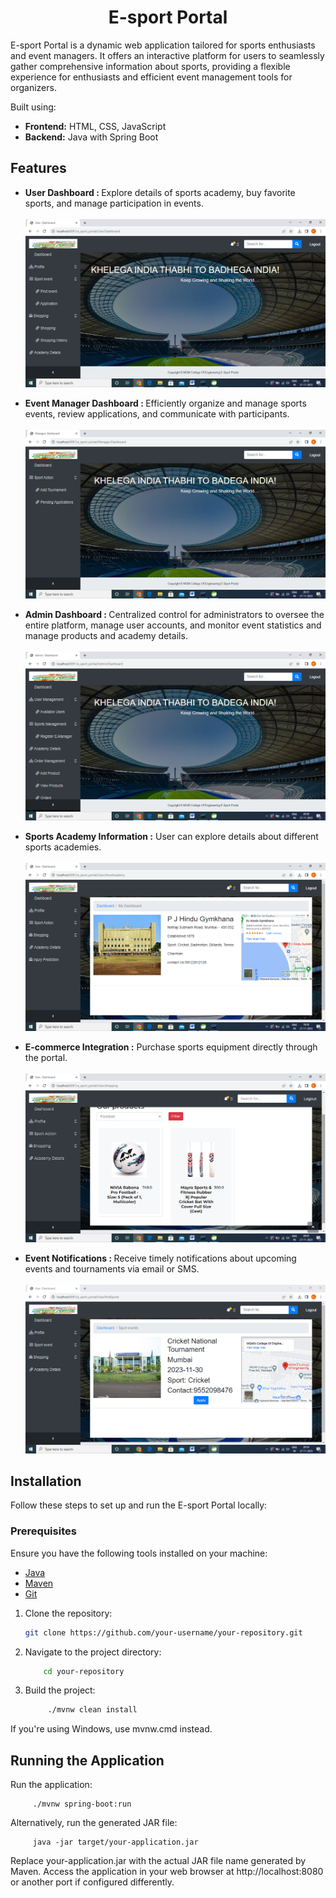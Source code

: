<h1 align=center>E-sport Portal</h1>

E-sport Portal is a dynamic web application tailored for sports enthusiasts and event managers. It offers an interactive platform for users to seamlessly gather comprehensive information about sports, providing a flexible experience for enthusiasts and efficient event management tools for organizers.

Built using:
- **Frontend:** HTML, CSS, JavaScript
- **Backend:** Java with Spring Boot

## Features

- <b> User Dashboard : </b> Explore details of sports academy, buy favorite sports, and manage participation in events.
  <br>
  <br>
  ![User Dashboard](src/main/resources/static/img/userdashboard.png)

- <b> Event Manager Dashboard : </b> Efficiently organize and manage sports events, review applications, and communicate with participants.
  <br>
  <br>
  ![Event Manager Dashboard](src/main/resources/static/img/managerdashboard.png)

- <b> Admin Dashboard : </b> Centralized control for administrators to oversee the entire platform, manage user accounts, and monitor event statistics and manage products and academy details.
  <br>
  <br>
  ![Admin Dashboard](src/main/resources/static/img/admindashboard.png)

- <b>Sports Academy Information :</b> User can explore details about different sports academies.
  <br>
  <br>
  ![selection](src/main/resources/static/img/academy.png.png)

- <b> E-commerce Integration :</b>
  Purchase sports equipment directly through the portal.
  <br>
  <br>
  ![E-commerce](src/main/resources/static/img/shopping.png.png)
- <b> Event Notifications : </b> Receive timely notifications about upcoming events and tournaments via email or SMS.
  <br>
  <br>
  ![Event](src/main/resources/static/img/event.png)

<h2> Installation </h2>

Follow these steps to set up and run the E-sport Portal locally:

### Prerequisites

Ensure you have the following tools installed on your machine:

- [Java](https://www.oracle.com/java/technologies/javase-downloads.html)
- [Maven](https://maven.apache.org/download.cgi)
- [Git](https://git-scm.com/book/en/v2/Getting-Started-Installing-Git)

1. Clone the repository:

   ```bash
   git clone https://github.com/your-username/your-repository.git

2. Navigate to the project directory:

   ```bash
       cd your-repository
   
3. Build the project:

   ```bash
        ./mvnw clean install
If you're using Windows, use mvnw.cmd instead.

<h2> Running the Application </h2>

Run the application:

         ./mvnw spring-boot:run
Alternatively, run the generated JAR file:

         java -jar target/your-application.jar
Replace your-application.jar with the actual JAR file name generated by Maven.
Access the application in your web browser at http://localhost:8080 or another port if configured differently.

